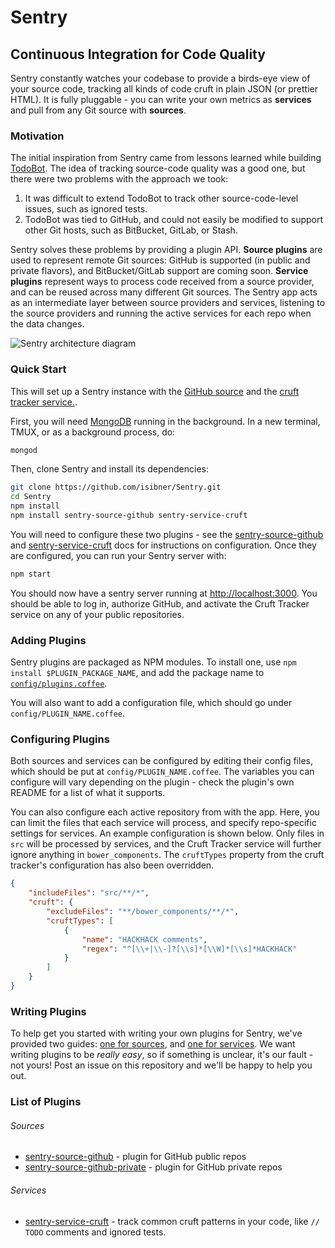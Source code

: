 # Sentry

## Continuous Integration for Code Quality

Sentry constantly watches your codebase to provide a birds-eye view of your source code, tracking all kinds of code cruft in plain JSON (or prettier HTML). It is fully pluggable - you can write your own metrics as **services** and pull from any Git source with **sources**.

### Motivation

The initial inspiration from Sentry came from lessons learned while building [TodoBot](https://github.com/FabioFleitas/todobot). The idea of tracking source-code quality was a good one, but there were two problems with the approach we took:

1. It was difficult to extend TodoBot to track other source-code-level issues, such as ignored tests.
2. TodoBot was tied to GitHub, and could not easily be modified to support other Git hosts, such as BitBucket, GitLab, or Stash.

Sentry solves these problems by providing a plugin API. **Source plugins** are used to represent remote Git sources: GitHub is supported (in public and private flavors), and BitBucket/GitLab support are coming soon. **Service plugins** represent ways to process code received from a source provider, and can be reused across many different Git sources. The Sentry app acts as an intermediate layer between source providers and services, listening to the source providers and running the active services for each repo when the data changes.

![Sentry architecture diagram](https://docs.google.com/drawings/d/1T4fILw5CzybzsWGTqvf85UDYSr69ShZOT4TGyaQYMnQ/pub?w=720&h=540)

### Quick Start

This will set up a Sentry instance with the [GitHub source](https://github.com/isibner/sentry-source-github) and the [cruft tracker service.](https://github.com/isibner/sentry-service-cruft).

First, you will need [MongoDB](http://docs.mongodb.org/manual/installation/) running in the background. In a new terminal, TMUX, or as a background process, do:

```bash
mongod
```

Then, clone Sentry and install its dependencies:

```bash
git clone https://github.com/isibner/Sentry.git
cd Sentry
npm install
npm install sentry-source-github sentry-service-cruft
```

You will need to configure these two plugins - see the [sentry-source-github](https://github.com/isibner/sentry-source-github) and [sentry-service-cruft](https://github.com/isibner/sentry-service-cruft) docs for instructions on configuration. Once they are configured, you can run your Sentry server with:

```bash
npm start
```

You should now have a sentry server running at [http://localhost:3000](http://localhost:3000). You should be able to log in, authorize GitHub, and activate the Cruft Tracker service on any of your public repositories. 

### Adding Plugins

Sentry plugins are packaged as NPM modules. To install one, use `npm install $PLUGIN_PACKAGE_NAME`, and add the package name to [`config/plugins.coffee`](config/plugins.coffee).

You will also want to add a configuration file, which should go under `config/PLUGIN_NAME.coffee`.

### Configuring Plugins

Both sources and services can be configured by editing their config files, which should be put at `config/PLUGIN_NAME.coffee`. The variables you can configure will vary depending on the plugin - check the plugin's own README for a list of what it supports.

You can also configure each active repository from with the app. Here, you can limit the files that each service will process, and specify repo-specific settings for services. An example configuration is shown below. Only files in `src` will be processed by services, and the Cruft Tracker service will further ignore anything in `bower_components`. The `cruftTypes` property from the cruft tracker's configuration has also been overridden.

```json
{
    "includeFiles": "src/**/*",
    "cruft": {
        "excludeFiles": "**/bower_components/**/*",
        "cruftTypes": [
            {
                "name": "HACKHACK comments",
                "regex": "^[\\+|\\-]?[\\s]*[\\W]*[\\s]*HACKHACK"
            }
        ]
    }
}
```

### Writing Plugins

To help get you started with writing your own plugins for Sentry, we've provided two guides: [one for sources](docs/SourceProviderGuide.md), and [one for services](ServiceGuide.md). We want writing plugins to be *really easy*, so if something is unclear, it's our fault - not yours! Post an issue on this repository and we'll be happy to help you out.

### List of Plugins

###### Sources

* [sentry-source-github](https://github.com/isibner/sentry-source-github) - plugin for GitHub public repos
* [sentry-source-github-private](https://github.com/isibner/sentry-source-github-private) - plugin for GitHub private repos

###### Services

* [sentry-service-cruft](https://github.com/isibner/sentry-service-cruft) - track common cruft patterns in your code, like `// TODO` comments and ignored tests.
